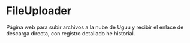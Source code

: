 # FileUploader
Página web para subir archivos a la nube de Uguu y recibir el enlace de descarga directa, con registro detallado he historial.
